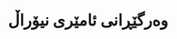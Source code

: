 ---
title: "وەرگێڕانی ئامێری نیۆراڵ"
meta_title: "وەرگێڕانی نیۆراڵی کوردی - سیستەمە پێشکەوتووەکانی وەرگێڕان"
description: "سیستەمەکانی وەرگێڕانی ئامێری نیۆراڵی پێشکەوتوو بۆ جووتە زمانەکانی کوردی لەگەڵ هۆشیاری مۆرفۆلۆجی."
draft: false
---